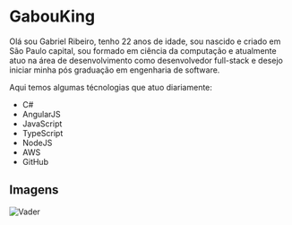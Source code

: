 # GabouKing
Olá sou Gabriel Ribeiro, tenho 22 anos de idade, sou nascido e criado em São Paulo capital, sou formado em ciência da computação e atualmente atuo na área de desenvolvimento como desenvolvedor full-stack e desejo iniciar minha pós graduação em engenharia de software.

Aqui temos algumas técnologias que atuo diariamente:

- C#
- AngularJS
- JavaScript
- TypeScript
- NodeJS
- AWS
- GitHub

## Imagens
![Vader](https://www.oversodoinverso.com.br/wp-content/uploads/2015/11/vader14.jpg)
